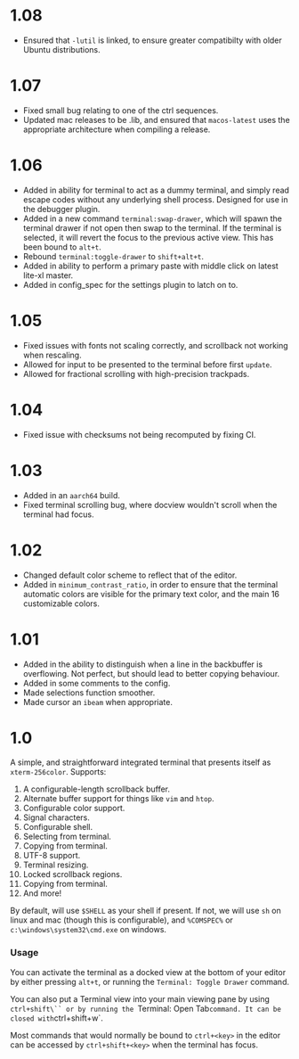 # 1.08

* Ensured that `-lutil` is linked, to ensure greater compatibilty with older Ubuntu distributions.

# 1.07

* Fixed small bug relating to one of the ctrl sequences.
* Updated mac releases to be .lib, and ensured that `macos-latest` uses the appropriate architecture when compiling a release.

# 1.06

* Added in ability for terminal to act as a dummy terminal, and simply read escape codes without any underlying shell process. Designed for use in the debugger plugin.
* Added in a new command `terminal:swap-drawer`, which will spawn the terminal drawer if not open then swap to the terminal. If the terminal is selected, it will revert the focus to the previous active view. This has been bound to `alt+t`.
* Rebound `terminal:toggle-drawer` to `shift+alt+t`.
* Added in ability to perform a primary paste with middle click on latest lite-xl master.
* Added in config_spec for the settings plugin to latch on to.

# 1.05

* Fixed issues with fonts not scaling correctly, and scrollback not working when rescaling.
* Allowed for input to be presented to the terminal before first `update`.
* Allowed for fractional scrolling with high-precision trackpads.

# 1.04

* Fixed issue with checksums not being recomputed by fixing CI.

# 1.03

* Added in an `aarch64` build.
* Fixed terminal scrolling bug, where docview wouldn't scroll when the terminal had focus.

# 1.02

* Changed default color scheme to reflect that of the editor.
* Added in `minimum_contrast_ratio`, in order to ensure that the terminal automatic colors are visible for the primary text color, and the main 16 customizable colors.


# 1.01

* Added in the ability to distinguish when a line in the backbuffer is overflowing. Not perfect, but should lead to better copying behaviour.
* Added in some comments to the config.
* Made selections function smoother.
* Made cursor an `ibeam` when appropriate.

# 1.0

A simple, and straightforward integrated terminal that presents itself as
`xterm-256color`. Supports:

1. A configurable-length scrollback buffer.
2. Alternate buffer support for things like `vim` and `htop`.
3. Configurable color support.
4. Signal characters.
5. Configurable shell.
6. Selecting from terminal.
7. Copying from terminal.
8. UTF-8 support.
9. Terminal resizing.
10. Locked scrollback regions.
11. Copying from terminal.
12. And more!

By default, will use `$SHELL` as your shell if present. If not, we will use
`sh` on linux and mac (though this is configurable), and
`%COMSPEC%` or `c:\windows\system32\cmd.exe` on windows.

### Usage

You can activate the terminal as a docked view at the bottom of your editor by
either pressing `alt+t`, or running the `Terminal: Toggle Drawer` command.

You can also put a Terminal view into your main viewing pane by using `ctrl+shift\``
or by running the `Terminal: Open Tab` command. It can be closed with
`ctrl+shift+w`.

Most commands that would normally be bound to `ctrl+<key>` in the editor
can be accessed by `ctrl+shift+<key>` when the terminal has focus.

